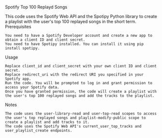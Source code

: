 Spotify Top 100 Replayd Songs

This code uses the Spotify Web API and the Spotipy Python library to create a playlist with the user's top 100 replayed songs in the short term.
Prerequisites

    You need to have a Spotify Developer account and create a new app to obtain a client ID and client secret.
    You need to have Spotipy installed. You can install it using pip install spotipy.

Usage

    Replace client_id and client_secret with your own client ID and client secret.
    Replace redirect_uri with the redirect URI you specified in your Spotify app.
    Run the code. You will be prompted to log in and grant permission to access your Spotify data.
    Once you have granted permission, the code will create a playlist with the user's top 100 replayed songs and add the tracks to the playlist.

Notes

    The code uses the user-library-read and user-top-read scopes to access the user's top replayed songs and playlist-modify-public scope to create a playlist and add tracks to it.
    The code uses the Spotify Web API's current_user_top_tracks and user_playlist_create endpoints.

